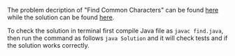 The problem decription of "Find Common Characters" can be found [here](https://leetcode.com/problems/find-common-characters/) while the solution can be found [here](https://github.com/aurimas13/Solutions-To-Problems/blob/main/LeetCode/Java%20Solutions/Find%20Common%20Characters/find.java).

To check the solution in terminal first compile Java file as `javac find.java`, then run the command as follows `java Solution` and it will check tests and if the solution works correctly.

